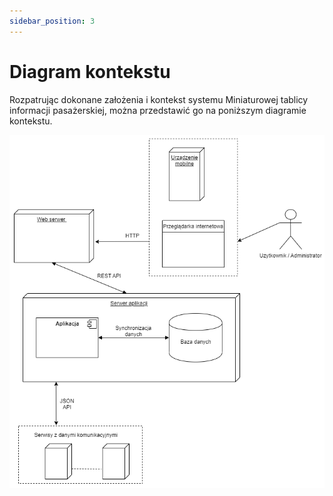 ```yaml
---
sidebar_position: 3
---
```


# Diagram kontekstu

Rozpatrując dokonane założenia i kontekst systemu Miniaturowej tablicy informacji pasażerskiej, można przedstawić go na poniższym diagramie kontekstu.

![Alt text](diagramKontekstu.png "a title")